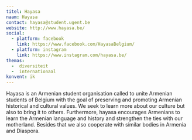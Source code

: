 ```yaml
---
titel: Hayasa
naam: Hayasa
contact: hayasa@student.ugent.be
website: http://www.hayasa.be/
social: 
  - platform: facebook
    link: https://www.facebook.com/HayasaBelgium/
  - platform: instagram
    link: https://www.instagram.com/hayasa.be/
themas:
  -  diversiteit
  -  internationaal
konvent: ik
---
```


Hayasa is an Armenian student organisation called to unite Armenian students of Belgium with the goal of preserving and promoting Armenian historical and cultural values. We seek to learn more about our culture but also to bring it to others.
Furthermore, hayasa encourages Armenians to learn the Armenian language and history and strengthen the ties with our motherland. Besides that we also cooperate with similar bodies in Armenia and Diaspora.
